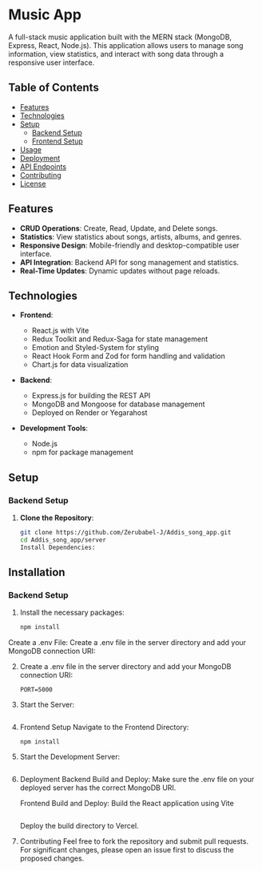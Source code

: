 # Music App

A full-stack music application built with the MERN stack (MongoDB, Express, React, Node.js). This application allows users to manage song information, view statistics, and interact with song data through a responsive user interface.

## Table of Contents

- [Features](#features)
- [Technologies](#technologies)
- [Setup](#setup)
  - [Backend Setup](#backend-setup)
  - [Frontend Setup](#frontend-setup)
- [Usage](#usage)
- [Deployment](#deployment)
- [API Endpoints](#api-endpoints)
- [Contributing](#contributing)
- [License](#license)

## Features

- **CRUD Operations**: Create, Read, Update, and Delete songs.
- **Statistics**: View statistics about songs, artists, albums, and genres.
- **Responsive Design**: Mobile-friendly and desktop-compatible user interface.
- **API Integration**: Backend API for song management and statistics.
- **Real-Time Updates**: Dynamic updates without page reloads.

## Technologies

- **Frontend**:

  - React.js with Vite
  - Redux Toolkit and Redux-Saga for state management
  - Emotion and Styled-System for styling
  - React Hook Form and Zod for form handling and validation
  - Chart.js for data visualization

- **Backend**:

  - Express.js for building the REST API
  - MongoDB and Mongoose for database management
  - Deployed on Render or Yegarahost

- **Development Tools**:
  - Node.js
  - npm for package management

## Setup

### Backend Setup

1. **Clone the Repository**:
   ```bash
   git clone https://github.com/Zerubabel-J/Addis_song_app.git
   cd Addis_song_app/server
   Install Dependencies:
   ```

## Installation

### Backend Setup

1. Install the necessary packages:
   ```bash
   npm install
   ```

Create a .env File: Create a .env file in the server directory and add your MongoDB connection URI:

2. Create a .env file in the server directory and add your MongoDB connection URI:

   ```MONGO_URI=mongodb+srv://<username>:<password>@<cluster>.mongodb.net/<dbname>?retryWrites=true&w=majority
   PORT=5000
   ```

3. Start the Server:

   ```npm run dev

   ```

4. Frontend Setup
   Navigate to the Frontend Directory:

   ```cd ../client
   npm install
   ```

5. Start the Development Server:

   ```npm run dev

   ```

6. Deployment
   Backend
   Build and Deploy:
   Make sure the .env file on your deployed server has the correct MongoDB URI.

   Frontend
   Build and Deploy:
   Build the React application using Vite

   ```npm run build

   ```

   Deploy the build directory to Vercel.

7. Contributing
   Feel free to fork the repository and submit pull requests. For significant changes, please open an issue first to discuss the proposed changes.
